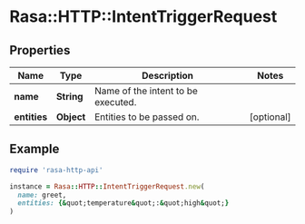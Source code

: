 # Rasa::HTTP::IntentTriggerRequest

## Properties

| Name | Type | Description | Notes |
| ---- | ---- | ----------- | ----- |
| **name** | **String** | Name of the intent to be executed. |  |
| **entities** | **Object** | Entities to be passed on. | [optional] |

## Example

```ruby
require 'rasa-http-api'

instance = Rasa::HTTP::IntentTriggerRequest.new(
  name: greet,
  entities: {&quot;temperature&quot;:&quot;high&quot;}
)
```


